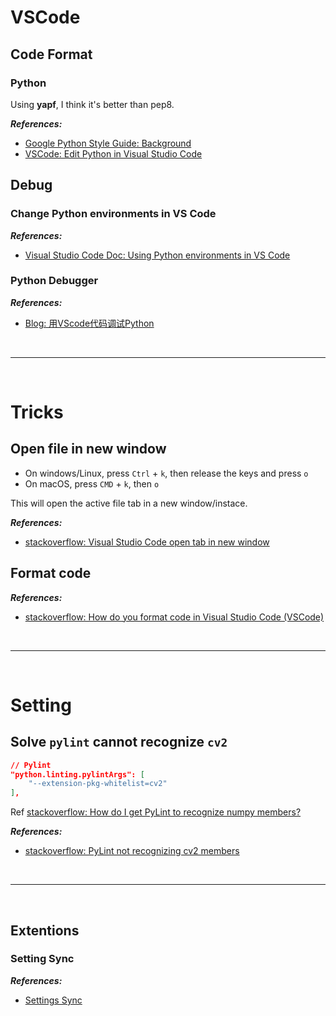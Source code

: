 # VSCode

## Code Format

### Python

Using **yapf**, I think it's better than pep8.

***References:***

- [Google Python Style Guide: Background](http://google.github.io/styleguide/pyguide.html#1-background)
- [VSCode: Edit Python in Visual Studio Code](https://code.visualstudio.com/docs/python/editing#_formatterspecific-settings)

## Debug

### Change Python environments in VS Code

***References:***

- [Visual Studio Code Doc: Using Python environments in VS Code](https://code.visualstudio.com/docs/python/environments)

### Python Debugger

***References:***

- [Blog: 用VScode代码调试Python](https://www.cnblogs.com/it-tsz/p/9022456.html)

<!--  -->
<br>

***

<br>
<!--  -->

# Tricks

## Open file in new window

- On windows/Linux, press `Ctrl` + `k`, then release the keys and press `o`
- On macOS, press `CMD` + `k`, then `o`

This will open the active file tab in a new window/instace.

***References:***

- [stackoverflow: Visual Studio Code open tab in new window](https://stackoverflow.com/questions/43362133/visual-studio-code-open-tab-in-new-window)

## Format code

***References:***

- [stackoverflow: How do you format code in Visual Studio Code (VSCode)](https://stackoverflow.com/questions/29973357/how-do-you-format-code-in-visual-studio-code-vscode)

<!--  -->
<br>

***

<br>
<!--  -->

# Setting

## Solve `pylint` cannot recognize `cv2`

```json
// Pylint
"python.linting.pylintArgs": [
    "--extension-pkg-whitelist=cv2"
],
```

Ref [stackoverflow: How do I get PyLint to recognize numpy members?](https://stackoverflow.com/questions/20553551/how-do-i-get-pylint-to-recognize-numpy-members)

***References:***

- [stackoverflow: PyLint not recognizing cv2 members](https://stackoverflow.com/a/51916065/4636081)

<!--  -->
<br>

***

<br>
<!--  -->

## Extentions

### Setting Sync

***References:***

- [Settings Sync](https://marketplace.visualstudio.com/items?itemName=Shan.code-settings-sync)